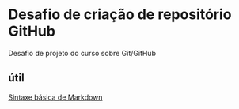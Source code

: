 # Desafio de criação de repositório GitHub
Desafio de projeto do curso sobre Git/GitHub


## útil
[Sintaxe básica de Markdown](https://www.markdownguide.org/basic-syntax/)
